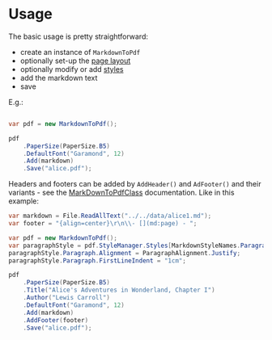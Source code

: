 # Usage

The basic usage is pretty straightforward:

- create an instance of `MarkdownToPdf`
- optionally set-up the [page layout](pagesetup.md)
- optionally modify or add [styles](styles.md)
- add the markdown text
- save

E.g.:

```csharp

var pdf = new MarkdownToPdf();

pdf
    .PaperSize(PaperSize.B5)
    .DefaultFont("Garamond", 12)
    .Add(markdown)
    .Save("alice.pdf");

```
Headers and footers can be added by `AddHeader()` and `AdFooter()` and their variants - see the [MarkDownToPdfClass](xref:Orionsoft.MarkdownToPdfLib.MarkdownToPdf) documentation. Like in this example:

```csharp
var markdown = File.ReadAllText("../../data/alice1.md");
var footer = "{align=center}\r\n\\- [](md:page) - ";

var pdf = new MarkdownToPdf();
var paragraphStyle = pdf.StyleManager.Styles[MarkdownStyleNames.Paragraph];
paragraphStyle.Paragraph.Alignment = ParagraphAlignment.Justify;
paragraphStyle.Paragraph.FirstLineIndent = "1cm";

pdf
    .PaperSize(PaperSize.B5)
    .Title("Alice's Adventures in Wonderland, Chapter I")
    .Author("Lewis Carroll")
    .DefaultFont("Garamond", 12)
    .Add(markdown)
    .AddFooter(footer)
    .Save("alice.pdf");

```